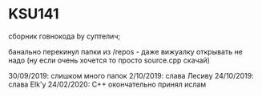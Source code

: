 # KSU141
сборник говнокода
 by суптелич;
 
банально перекинул папки из /repos - даже вижуалку открывать не надо
(ну если очень хочется то просто source.cpp скачай)

30/09/2019: слишком много папок
2/10/2019: слава Лесиву
24/10/2019: слава Elk'у
24/02/2020: C++ окончательно принял ислам